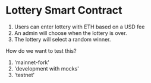 # Lottery Smart Contract

1. Users can enter lottery with ETH based on a USD fee
2. An admin will choose when the lottery is over.
3. The lottery will select a random winner.

How do we want to test this?

1. 'mainnet-fork'
2. 'development with mocks'
3. 'testnet'

